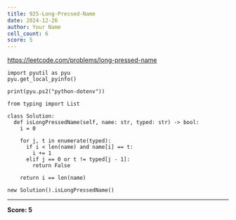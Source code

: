 ```yaml
---
title: 925-Long-Pressed-Name
date: 2024-12-26
author: Your Name
cell_count: 6
score: 5
---
```


https://leetcode.com/problems/long-pressed-name


```
import pyutil as pyu
pyu.get_local_pyinfo()
```


```
print(pyu.ps2("python-dotenv"))
```


```
from typing import List
```


```
class Solution:
  def isLongPressedName(self, name: str, typed: str) -> bool:
    i = 0

    for j, t in enumerate(typed):
      if i < len(name) and name[i] == t:
        i += 1
      elif j == 0 or t != typed[j - 1]:
        return False

    return i == len(name)
```


```
new Solution().isLongPressedName()
```


---
**Score: 5**
